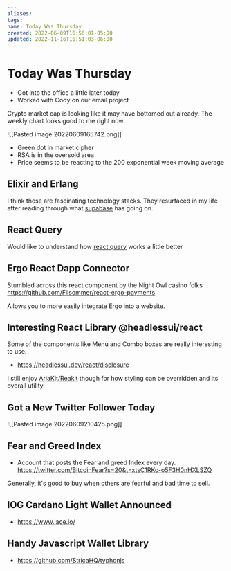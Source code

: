 ```yaml
---
aliases: 
tags: 
name: Today Was Thursday
created: 2022-06-09T16:56:01-05:00
updated: 2022-11-16T16:51:03-06:00
---
```

# Today Was Thursday

- Got into the office a little later today
- Worked with Cody on our email project

Crypto market cap is looking like it may have bottomed out already.  The weekly chart looks good to me right now.

![[Pasted image 20220609165742.png]]

- Green dot in market cipher
- RSA is in the oversold area
- Price seems to be reacting to the 200 exponential week moving average

## Elixir and Erlang
I think these are fascinating technology stacks.  They resurfaced in my life after reading through what [supabase](https://supabase.com/docs/guides/hosting/overview) has going on.

## React Query
Would like to understand how [react query](https://react-query.tanstack.com/guides/queries) works a little better

## Ergo React Dapp Connector
Stumbled across this react component by the Night Owl casino folks
https://github.com/Filsommer/react-ergo-payments

Allows you to more easily integrate Ergo into a website.

## Interesting React Library @headlessui/react
Some of the components like Menu and Combo boxes are really interesting to use.
- https://headlessui.dev/react/disclosure

I still enjoy [AriaKit/Reakit](https://github.com/ariakit/ariakit) though for how styling can be overridden and its overall utility.

## Got a New Twitter Follower Today
![[Pasted image 20220609210425.png]]

## Fear and Greed Index
- Account that posts the Fear and greed Index every day. https://twitter.com/BitcoinFear?s=20&t=xtsC1RKc-o5F3H0nHXLSZQ

Generally, it's good to buy when others are fearful and bad time to sell.

## IOG Cardano Light Wallet Announced
- https://www.lace.io/

## Handy Javascript Wallet Library
- https://github.com/StricaHQ/typhonjs